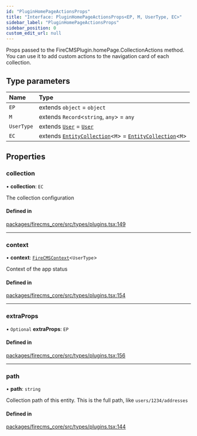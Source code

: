 ```yaml
---
id: "PluginHomePageActionsProps"
title: "Interface: PluginHomePageActionsProps<EP, M, UserType, EC>"
sidebar_label: "PluginHomePageActionsProps"
sidebar_position: 0
custom_edit_url: null
---
```


Props passed to the FireCMSPlugin.homePage.CollectionActions method.
You can use it to add custom actions to the navigation card of each collection.

## Type parameters

| Name | Type |
| :------ | :------ |
| `EP` | extends `object` = `object` |
| `M` | extends `Record`\<`string`, `any`\> = `any` |
| `UserType` | extends [`User`](../types/User.md) = [`User`](../types/User.md) |
| `EC` | extends [`EntityCollection`](EntityCollection.md)\<`M`\> = [`EntityCollection`](EntityCollection.md)\<`M`\> |

## Properties

### collection

• **collection**: `EC`

The collection configuration

#### Defined in

[packages/firecms_core/src/types/plugins.tsx:149](https://github.com/FireCMSco/firecms/blob/d45f3739/packages/firecms_core/src/types/plugins.tsx#L149)

___

### context

• **context**: [`FireCMSContext`](../types/FireCMSContext.md)\<`UserType`\>

Context of the app status

#### Defined in

[packages/firecms_core/src/types/plugins.tsx:154](https://github.com/FireCMSco/firecms/blob/d45f3739/packages/firecms_core/src/types/plugins.tsx#L154)

___

### extraProps

• `Optional` **extraProps**: `EP`

#### Defined in

[packages/firecms_core/src/types/plugins.tsx:156](https://github.com/FireCMSco/firecms/blob/d45f3739/packages/firecms_core/src/types/plugins.tsx#L156)

___

### path

• **path**: `string`

Collection path of this entity. This is the full path, like
`users/1234/addresses`

#### Defined in

[packages/firecms_core/src/types/plugins.tsx:144](https://github.com/FireCMSco/firecms/blob/d45f3739/packages/firecms_core/src/types/plugins.tsx#L144)
